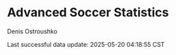 # Advanced Soccer Statistics
Denis Ostroushko

<!-- gfm -->

Last successful data update: 2025-05-20 04:18:55 CST
